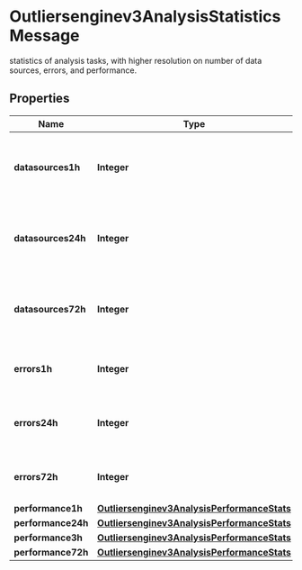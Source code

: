 

# Outliersenginev3AnalysisStatisticsMessage

statistics of analysis tasks, with higher resolution on number of data sources, errors, and performance.

## Properties

| Name | Type | Description | Notes |
|------------ | ------------- | ------------- | -------------|
|**datasources1h** | **Integer** | Number of data sources analyzed, in the last hour. |  [optional] |
|**datasources24h** | **Integer** | Number of data sources analyzed, in the last 24 hours. |  [optional] |
|**datasources72h** | **Integer** | Number of data sources analyzed, in the last 3 days. |  [optional] |
|**errors1h** | **Integer** | Number of errors in log, in the last hour. |  [optional] |
|**errors24h** | **Integer** | Number of errors in log, in the last 24 hours. |  [optional] |
|**errors72h** | **Integer** | Number of errors in log, in the last 3 days. |  [optional] |
|**performance1h** | [**Outliersenginev3AnalysisPerformanceStats**](Outliersenginev3AnalysisPerformanceStats.md) |  |  [optional] |
|**performance24h** | [**Outliersenginev3AnalysisPerformanceStats**](Outliersenginev3AnalysisPerformanceStats.md) |  |  [optional] |
|**performance3h** | [**Outliersenginev3AnalysisPerformanceStats**](Outliersenginev3AnalysisPerformanceStats.md) |  |  [optional] |
|**performance72h** | [**Outliersenginev3AnalysisPerformanceStats**](Outliersenginev3AnalysisPerformanceStats.md) |  |  [optional] |




